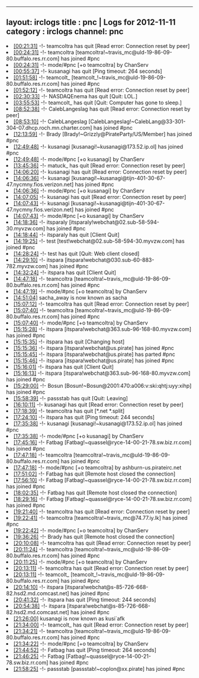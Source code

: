 
---
layout: irclogs
title : pnc | Logs for 2012-11-11
category : irclogs
channel: pnc
---
<li class="logitem"><a href="#00:21:31" name="00:21:31" class="time">[00:21:31]</a> -!- <span class="quit">teamcoltra</span> has quit [Read error: Connection reset by peer] </li>
<li class="logitem"><a href="#00:24:31" name="00:24:31" class="time">[00:24:31]</a> -!- <span class="join">teamcoltra</span> [teamcoltra!~travis_mc@uld-19-86-09-80.buffalo.res.rr.com] has joined #pnc </li>
<li class="logitem"><a href="#00:24:31" name="00:24:31" class="time">[00:24:31]</a> -!- mode/<span class="mode">#pnc</span> [+o teamcoltra] by ChanServ </li>
<li class="logitem"><a href="#00:55:37" name="00:55:37" class="time">[00:55:37]</a> -!- <span class="quit">kusanagi</span> has quit [Ping timeout: 264 seconds] </li>
<li class="logitem"><a href="#01:51:58" name="01:51:58" class="time">[01:51:58]</a> -!- <span class="join">teamcolt_</span> [teamcolt_!~travis_mc@uld-19-86-09-80.buffalo.res.rr.com] has joined #pnc </li>
<li class="logitem"><a href="#01:52:12" name="01:52:12" class="time">[01:52:12]</a> -!- <span class="quit">teamcoltra</span> has quit [Read error: Connection reset by peer] </li>
<li class="logitem"><a href="#02:30:33" name="02:30:33" class="time">[02:30:33]</a> -!- <span class="quit">NASDAQEnema</span> has quit [Quit: LOL.] </li>
<li class="logitem"><a href="#03:55:53" name="03:55:53" class="time">[03:55:53]</a> -!- <span class="quit">teamcolt_</span> has quit [Quit: Computer has gone to sleep.] </li>
<li class="logitem"><a href="#08:52:38" name="08:52:38" class="time">[08:52:38]</a> -!- <span class="quit">CalebLangeslag</span> has quit [Read error: Connection reset by peer] </li>
<li class="logitem"><a href="#08:53:10" name="08:53:10" class="time">[08:53:10]</a> -!- <span class="join">CalebLangeslag</span> [CalebLangeslag!~CalebLang@33-301-304-07.dhcp.roch.mn.charter.com] has joined #pnc </li>
<li class="logitem"><a href="#12:13:59" name="12:13:59" class="time">[12:13:59]</a> -!- <span class="join">Brady</span> [Brady!~Grizzly@PirateParty/US/Member] has joined #pnc </li>
<li class="logitem"><a href="#12:49:48" name="12:49:48" class="time">[12:49:48]</a> -!- <span class="join">kusanagi</span> [kusanagi!~kusanagi@173.52.ip.ol] has joined #pnc </li>
<li class="logitem"><a href="#12:49:48" name="12:49:48" class="time">[12:49:48]</a> -!- mode/<span class="mode">#pnc</span> [+o kusanagi] by ChanServ </li>
<li class="logitem"><a href="#13:45:36" name="13:45:36" class="time">[13:45:36]</a> -!- <span class="quit">matuck_</span> has quit [Read error: Connection reset by peer] </li>
<li class="logitem"><a href="#14:06:20" name="14:06:20" class="time">[14:06:20]</a> -!- <span class="quit">kusanagi</span> has quit [Read error: Connection reset by peer] </li>
<li class="logitem"><a href="#14:06:36" name="14:06:36" class="time">[14:06:36]</a> -!- <span class="join">kusanagi</span> [kusanagi!~kusanagi@tijn-401-30-67-47.nycmny.fios.verizon.net] has joined #pnc </li>
<li class="logitem"><a href="#14:06:36" name="14:06:36" class="time">[14:06:36]</a> -!- mode/<span class="mode">#pnc</span> [+o kusanagi] by ChanServ </li>
<li class="logitem"><a href="#14:07:05" name="14:07:05" class="time">[14:07:05]</a> -!- <span class="quit">kusanagi</span> has quit [Read error: Connection reset by peer] </li>
<li class="logitem"><a href="#14:07:43" name="14:07:43" class="time">[14:07:43]</a> -!- <span class="join">kusanagi</span> [kusanagi!~kusanagi@tijn-401-30-67-47.nycmny.fios.verizon.net] has joined #pnc </li>
<li class="logitem"><a href="#14:07:43" name="14:07:43" class="time">[14:07:43]</a> -!- mode/<span class="mode">#pnc</span> [+o kusanagi] by ChanServ </li>
<li class="logitem"><a href="#14:18:36" name="14:18:36" class="time">[14:18:36]</a> -!- <span class="join">itsparaly</span> [itsparaly!webchat@02.sub-58-594-30.myvzw.com] has joined #pnc </li>
<li class="logitem"><a href="#14:18:44" name="14:18:44" class="time">[14:18:44]</a> -!- <span class="quit">itsparaly</span> has quit [Client Quit] </li>
<li class="logitem"><a href="#14:19:25" name="14:19:25" class="time">[14:19:25]</a> -!- <span class="join">test</span> [test!webchat@02.sub-58-594-30.myvzw.com] has joined #pnc </li>
<li class="logitem"><a href="#14:28:24" name="14:28:24" class="time">[14:28:24]</a> -!- <span class="quit">test</span> has quit [Quit: Web client closed] </li>
<li class="logitem"><a href="#14:29:10" name="14:29:10" class="time">[14:29:10]</a> -!- <span class="join">itspara</span> [itspara!webchat@030.sub-60-883-782.myvzw.com] has joined #pnc </li>
<li class="logitem"><a href="#14:32:24" name="14:32:24" class="time">[14:32:24]</a> -!- <span class="quit">itspara</span> has quit [Client Quit] </li>
<li class="logitem"><a href="#14:47:18" name="14:47:18" class="time">[14:47:18]</a> -!- <span class="join">teamcoltra</span> [teamcoltra!~travis_mc@uld-19-86-09-80.buffalo.res.rr.com] has joined #pnc </li>
<li class="logitem"><a href="#14:47:19" name="14:47:19" class="time">[14:47:19]</a> -!- mode/<span class="mode">#pnc</span> [+o teamcoltra] by ChanServ </li>
<li class="logitem"><a href="#14:51:04" name="14:51:04" class="time">[14:51:04]</a> <span class="nick">sacha_away</span> is now known as <span class="nick">sacha</span> </li>
<li class="logitem"><a href="#15:07:12" name="15:07:12" class="time">[15:07:12]</a> -!- <span class="quit">teamcoltra</span> has quit [Read error: Connection reset by peer] </li>
<li class="logitem"><a href="#15:07:40" name="15:07:40" class="time">[15:07:40]</a> -!- <span class="join">teamcoltra</span> [teamcoltra!~travis_mc@uld-19-86-09-80.buffalo.res.rr.com] has joined #pnc </li>
<li class="logitem"><a href="#15:07:40" name="15:07:40" class="time">[15:07:40]</a> -!- mode/<span class="mode">#pnc</span> [+o teamcoltra] by ChanServ </li>
<li class="logitem"><a href="#15:15:28" name="15:15:28" class="time">[15:15:28]</a> -!- <span class="join">itspara</span> [itspara!webchat@363.sub-96-168-80.myvzw.com] has joined #pnc </li>
<li class="logitem"><a href="#15:15:35" name="15:15:35" class="time">[15:15:35]</a> -!- <span class="quit">itspara</span> has quit [Changing host] </li>
<li class="logitem"><a href="#15:15:36" name="15:15:36" class="time">[15:15:36]</a> -!- <span class="join">itspara</span> [itspara!webchat@us.pirate] has joined #pnc </li>
<li class="logitem"><a href="#15:15:45" name="15:15:45" class="time">[15:15:45]</a> -!- <span class="part">itspara</span> [itspara!webchat@us.pirate] has parted #pnc </li>
<li class="logitem"><a href="#15:15:46" name="15:15:46" class="time">[15:15:46]</a> -!- <span class="join">itspara</span> [itspara!webchat@us.pirate] has joined #pnc </li>
<li class="logitem"><a href="#15:16:01" name="15:16:01" class="time">[15:16:01]</a> -!- <span class="quit">itspara</span> has quit [Client Quit] </li>
<li class="logitem"><a href="#15:16:13" name="15:16:13" class="time">[15:16:13]</a> -!- <span class="join">itspara</span> [itspara!webchat@363.sub-96-168-80.myvzw.com] has joined #pnc </li>
<li class="logitem"><a href="#15:29:00" name="15:29:00" class="time">[15:29:00]</a> -!- <span class="join">Bosun</span> [Bosun!~Bosun@2001:470:a006:v:ski:qhtj:uyy:xihp] has joined #pnc </li>
<li class="logitem"><a href="#15:58:39" name="15:58:39" class="time">[15:58:39]</a> -!- <span class="quit">passstab</span> has quit [Quit: Leaving] </li>
<li class="logitem"><a href="#16:10:11" name="16:10:11" class="time">[16:10:11]</a> -!- <span class="quit">kusanagi</span> has quit [Read error: Connection reset by peer] </li>
<li class="logitem"><a href="#17:18:39" name="17:18:39" class="time">[17:18:39]</a> -!- <span class="quit">teamcoltra</span> has quit [*.net *.split] </li>
<li class="logitem"><a href="#17:24:10" name="17:24:10" class="time">[17:24:10]</a> -!- <span class="quit">itspara</span> has quit [Ping timeout: 244 seconds] </li>
<li class="logitem"><a href="#17:35:38" name="17:35:38" class="time">[17:35:38]</a> -!- <span class="join">kusanagi</span> [kusanagi!~kusanagi@173.52.ip.ol] has joined #pnc </li>
<li class="logitem"><a href="#17:35:38" name="17:35:38" class="time">[17:35:38]</a> -!- mode/<span class="mode">#pnc</span> [+o kusanagi] by ChanServ </li>
<li class="logitem"><a href="#17:45:16" name="17:45:16" class="time">[17:45:16]</a> -!- <span class="join">Fatbag</span> [Fatbag!~quassel@ryce-14-00-21-78.sw.biz.rr.com] has joined #pnc </li>
<li class="logitem"><a href="#17:47:18" name="17:47:18" class="time">[17:47:18]</a> -!- <span class="join">teamcoltra</span> [teamcoltra!~travis_mc@uld-19-86-09-80.buffalo.res.rr.com] has joined #pnc </li>
<li class="logitem"><a href="#17:47:18" name="17:47:18" class="time">[17:47:18]</a> -!- mode/<span class="mode">#pnc</span> [+o teamcoltra] by ashburn-us.pirateirc.net </li>
<li class="logitem"><a href="#17:51:02" name="17:51:02" class="time">[17:51:02]</a> -!- <span class="quit">Fatbag</span> has quit [Remote host closed the connection] </li>
<li class="logitem"><a href="#17:56:10" name="17:56:10" class="time">[17:56:10]</a> -!- <span class="join">Fatbag</span> [Fatbag!~quassel@ryce-14-00-21-78.sw.biz.rr.com] has joined #pnc </li>
<li class="logitem"><a href="#18:02:35" name="18:02:35" class="time">[18:02:35]</a> -!- <span class="quit">Fatbag</span> has quit [Remote host closed the connection] </li>
<li class="logitem"><a href="#18:29:16" name="18:29:16" class="time">[18:29:16]</a> -!- <span class="join">Fatbag</span> [Fatbag!~quassel@ryce-14-00-21-78.sw.biz.rr.com] has joined #pnc </li>
<li class="logitem"><a href="#19:21:40" name="19:21:40" class="time">[19:21:40]</a> -!- <span class="quit">teamcoltra</span> has quit [Read error: Connection reset by peer] </li>
<li class="logitem"><a href="#19:22:41" name="19:22:41" class="time">[19:22:41]</a> -!- <span class="join">teamcoltra</span> [teamcoltra!~travis_mc@74.77.iy.lk] has joined #pnc </li>
<li class="logitem"><a href="#19:22:42" name="19:22:42" class="time">[19:22:42]</a> -!- mode/<span class="mode">#pnc</span> [+o teamcoltra] by ChanServ </li>
<li class="logitem"><a href="#19:36:26" name="19:36:26" class="time">[19:36:26]</a> -!- <span class="quit">Brady</span> has quit [Remote host closed the connection] </li>
<li class="logitem"><a href="#20:10:08" name="20:10:08" class="time">[20:10:08]</a> -!- <span class="quit">teamcoltra</span> has quit [Read error: Connection reset by peer] </li>
<li class="logitem"><a href="#20:11:24" name="20:11:24" class="time">[20:11:24]</a> -!- <span class="join">teamcoltra</span> [teamcoltra!~travis_mc@uld-19-86-09-80.buffalo.res.rr.com] has joined #pnc </li>
<li class="logitem"><a href="#20:11:25" name="20:11:25" class="time">[20:11:25]</a> -!- mode/<span class="mode">#pnc</span> [+o teamcoltra] by ChanServ </li>
<li class="logitem"><a href="#20:13:11" name="20:13:11" class="time">[20:13:11]</a> -!- <span class="quit">teamcoltra</span> has quit [Read error: Connection reset by peer] </li>
<li class="logitem"><a href="#20:13:11" name="20:13:11" class="time">[20:13:11]</a> -!- <span class="join">teamcolt_</span> [teamcolt_!~travis_mc@uld-19-86-09-80.buffalo.res.rr.com] has joined #pnc </li>
<li class="logitem"><a href="#20:14:10" name="20:14:10" class="time">[20:14:10]</a> -!- <span class="join">itspara</span> [itspara!webchat@s-85-726-668-82.hsd2.md.comcast.net] has joined #pnc </li>
<li class="logitem"><a href="#20:41:32" name="20:41:32" class="time">[20:41:32]</a> -!- <span class="quit">itspara</span> has quit [Ping timeout: 244 seconds] </li>
<li class="logitem"><a href="#20:54:38" name="20:54:38" class="time">[20:54:38]</a> -!- <span class="join">itspara</span> [itspara!webchat@s-85-726-668-82.hsd2.md.comcast.net] has joined #pnc </li>
<li class="logitem"><a href="#21:26:00" name="21:26:00" class="time">[21:26:00]</a> <span class="nick">kusanagi</span> is now known as <span class="nick">kusi`afk</span> </li>
<li class="logitem"><a href="#21:34:00" name="21:34:00" class="time">[21:34:00]</a> -!- <span class="quit">teamcolt_</span> has quit [Read error: Connection reset by peer] </li>
<li class="logitem"><a href="#21:34:21" name="21:34:21" class="time">[21:34:21]</a> -!- <span class="join">teamcoltra</span> [teamcoltra!~travis_mc@uld-19-86-09-80.buffalo.res.rr.com] has joined #pnc </li>
<li class="logitem"><a href="#21:34:22" name="21:34:22" class="time">[21:34:22]</a> -!- mode/<span class="mode">#pnc</span> [+o teamcoltra] by ChanServ </li>
<li class="logitem"><a href="#21:44:52" name="21:44:52" class="time">[21:44:52]</a> -!- <span class="quit">Fatbag</span> has quit [Ping timeout: 264 seconds] </li>
<li class="logitem"><a href="#21:46:25" name="21:46:25" class="time">[21:46:25]</a> -!- <span class="join">Fatbag</span> [Fatbag!~quassel@ryce-14-00-21-78.sw.biz.rr.com] has joined #pnc </li>
<li class="logitem"><a href="#21:58:25" name="21:58:25" class="time">[21:58:25]</a> -!- <span class="join">passstab</span> [passstab!~coplon@xx.pirate] has joined #pnc </li>


